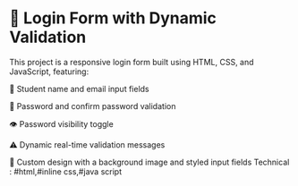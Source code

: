 # 📄 Login Form with Dynamic Validation

This project is a responsive login form built using HTML, CSS, and JavaScript, featuring:

📝 Student name and email input fields

🔐 Password and confirm password validation

👁️ Password visibility toggle

⚠️ Dynamic real-time validation messages

🎨 Custom design with a background image and styled input fields
Technical : #html,#inline css,#java script
